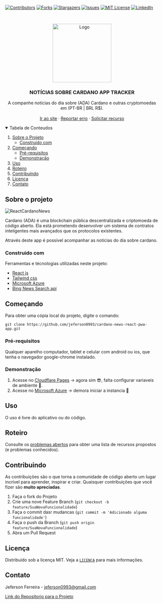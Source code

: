 [![Contributors][contributors-shield]][contributors-url]
[![Forks][forks-shield]][forks-url]
[![Stargazers][stars-shield]][stars-url]
[![Issues][issues-shield]][issues-url]
[![MIT License][license-shield]][license-url]
[![LinkedIn][linkedin-shield]][linkedin-url]


<!-- PROJECT LOGO -->
<br />
<p align="center">
  <a href="https://github.com/jeferson0993/cardano-dashboard">
    <img src="https://user-images.githubusercontent.com/29678099/108859611-2a656b80-75cc-11eb-965e-2d621212d39c.png" alt="Logo" width="192" height="192">
  </a>
  
  <h3 align="center">NOTÍCIAS SOBRE CARDANO APP TRACKER</h3>

  <p align="center">
    A companhe notícias do dia sobre (ADA) Cardano e outras cryptomoedas em  (PT-BR | BRL R$).
    <br />
    <br />
    <a href="https://5a1aa877.cardano-news-react-pwa-app.pages.dev/">Ir ao site</a>
    ·
    <a href="https://github.com/jeferson0993/cardano-news-react-pwa-app/issues">Reportar erro</a>
    ·
    <a href="https://github.com/jeferson0993/cardano-news-react-pwa-app/issues">Solicitar recurso</a>
  </p>
</p>


<!-- TABLE OF CONTENTS -->
<details open="open">
  <summary>Tabela de Conteudos</summary>
  <ol>
    <li>
      <a href="#sobre-o-projeto">Sobre o Projeto</a>
      <ul>
        <li><a href="#construido-com">Construido com</a></li>
      </ul>
    </li>
    <li>
      <a href="#começando">Começando</a>
      <ul>
        <li><a href="#pré-requisitos">Pré-requisitos</a></li>
        <li><a href="#Demonstração">Demonstração</a></li>
      </ul>
    </li>
    <li><a href="#uso">Uso</a></li>
    <li><a href="#roteiro">Roteiro</a></li>
    <li><a href="#contribuindo">Contribuindo</a></li>
    <li><a href="#licença">Licença</a></li>
    <li><a href="#contato">Contato</a></li>
    <!--li><a href="#reconhecimentos">Reconhecimentos</a></li-->
  </ol>
</details>


<!-- Sobre o projeto -->
## Sobre o projeto

![ReactCardanoNews](https://user-images.githubusercontent.com/29678099/109673791-20f07c00-7b55-11eb-9a30-27cd41b30377.png)<!-- PROJECT SHIELDS -->

Cardano (ADA) é uma blockchain pública descentralizada e criptomoeda de código aberto. Ela está prometendo desenvolver um sistema de contratos inteligentes mais avançados que os protocolos existentes.

Através deste app é possível acompanhar as notícias do dia sobre cardano.


<!-- Construido com -->
### Construido com

Ferramentas e técnologias utilizadas neste projeto:
* [React js](https://pt-br.reactjs.org/)
* [Tailwind css](https://tailwindcss.com/)
* [Microsoft Azure](https://azure.microsoft.com/pt-br/)
* [Bing News Search api](https://www.microsoft.com/en-us/bing/apis/bing-news-search-api)


<!-- Começando -->
## Começando

Para obter uma cópia local do projeto, digite o comando:
  ```
  git clone https://github.com/jeferson0993/cardano-news-react-pwa-app.git
  ```


<!-- Pré-requisitos -->
### Pré-requisitos

Qualquer aparelho computador, tablet e celular com android ou ios, que tenha o navegador google-chrome instalado.


<!-- Instalação -->
### Demonstração

1. Acesse no [Cloudflare Pages](https://5a1aa877.cardano-news-react-pwa-app.pages.dev/) -> agora sim 😎, falta configurar variaveis de ambiente 👣.
1. Acesse no [Microsoft Azure](https://cardano-news.azurewebsites.net/) -> demora iniciar a instancia 🤬

<!-- Uso -->
## Uso

O uso é livre do aplicativo ou do código.


<!-- Roteiro -->
## Roteiro

Consulte os [problemas abertos](https://github.com/jeferson0993/cardano-news-react-pwa-app/issues) para obter uma lista de recursos propostos (e problemas conhecidos).


<!-- Contribuindo -->
## Contribuindo

As contribuições são o que torna a comunidade de código aberto um lugar incrível para aprender, inspirar e criar. Quaisquer contribuições que você fizer são **muito apreciadas**.

1. Faça o fork do Projeto
2. Crie uma nove Feature Branch (`git checkout -b feature/SuaNovaFuncionalidade`)
3. Faça o commit dasr mudancas (`git commit -m 'Adicionado alguma funcionalidade'`)
4. Faça o  push da Branch (`git push origin feature/SuaNovaFuncionalidade`)
5. Abra um Pull Request


<!-- Licença -->
## Licença

Distribuído sob a licença MIT. Veja a [`LICENÇA`](https://github.com/jeferson0993/cardano-news-react-pwa-app/blob/main/LICENSE) para mais informações.


<!-- Contato -->
## Contato

Jeferson Ferreira - jeferson0993@gmail.com

[Link do Repositorio para o Projeto](https://github.com/jeferson0993/cardano-news-react-pwa-app/)



<!-- MARKDOWN LINKS & IMAGES -->
<!-- https://www.markdownguide.org/basic-syntax/#reference-style-links -->
[contributors-shield]: https://img.shields.io/github/contributors/jeferson0993/cardano-dashboard.svg?style=for-the-badge
[contributors-url]: https://github.com/jeferson0993/cardano-news-react-pwa-app/graphs/contributors
[forks-shield]: https://img.shields.io/github/forks/jeferson0993/cardano-dashboard.svg?style=for-the-badge
[forks-url]: https://github.com/jeferson0993/cardano-news-react-pwa-app/network/members
[stars-shield]: https://img.shields.io/github/stars/jeferson0993/cardano-dashboard.svg?style=for-the-badge
[stars-url]: https://github.com/jeferson0993/cardano-news-react-pwa-app/stargazers
[issues-shield]: https://img.shields.io/github/issues/jeferson0993/cardano-dashboard.svg?style=for-the-badge
[issues-url]: https://github.com/jeferson0993/cardano-news-react-pwa-app/issues
[license-shield]: https://img.shields.io/github/license/jeferson0993/cardano-dashboard.svg?style=for-the-badge
[license-url]: https://github.com/jeferson0993/cardano-news-react-pwa-app/blob/main/LICENSE
[linkedin-shield]: https://img.shields.io/badge/-LinkedIn-black.svg?style=for-the-badge&logo=linkedin&colorB=555
[linkedin-url]: https://www.linkedin.com/in/jeferson-ferreira-4a036b143/
[product-screenshot]: https://user-images.githubusercontent.com/29678099/108445253-d446a000-723a-11eb-902b-cbde2357adb3.png
[converter-screenshot]: https://user-images.githubusercontent.com/29678099/108445403-196ad200-723b-11eb-9ce9-77b1c2cd0672.png
